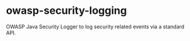 owasp-security-logging
======================

OWASP Java Security Logger to log security related events via a standard
API.  
